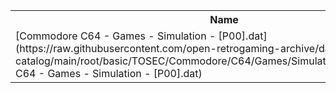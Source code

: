 <table>
<tr><th>Name</th><th>Size</th></tr>
<tr><td>[Commodore C64 - Games - Simulation - [P00].dat](https://raw.githubusercontent.com/open-retrogaming-archive/dat-catalog/main/root/basic/TOSEC/Commodore/C64/Games/Simulation/[P00]/Commodore C64 - Games - Simulation - [P00].dat)</td><td>55016</td></tr>
</table>
